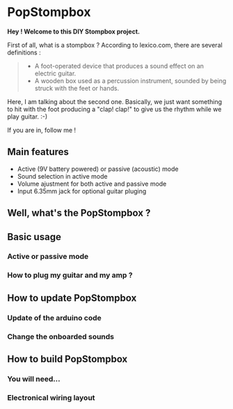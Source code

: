 # PopStompbox

**Hey ! Welcome to this DIY Stompbox project.**

First of all, what is a stompbox ? According to lexico.com, there are several definitions :
> * A foot-operated device that produces a sound effect on an electric guitar.
> * A wooden box used as a percussion instrument, sounded by being struck with the feet or hands.

Here, I am talking about the second one. Basically, we just want something to hit with the foot producing a "clap! clap!" to give us the rhythm while we play guitar. :-)

If you are in, follow me !

## Main features

- Active (9V battery powered) or passive (acoustic) mode
- Sound selection in active mode 
- Volume ajustment for both active and passive mode
- Input 6.35mm jack for optional guitar pluging

## Well, what's the PopStompbox ?

## Basic usage

### Active or passive mode

### How to plug my guitar and my amp ? 

## How to update PopStompbox

### Update of the arduino code

### Change the onboarded sounds 

## How to build PopStompbox

### You will need...

### Electronical wiring layout


